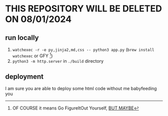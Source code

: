 
# THIS REPOSITORY WILL BE DELETED ON 08/01/2024

## run locally
1. `watchexec -r -e py,jinja2,md,css -- python3 app.py` (`brew install watchexec` or GFY [^1])
2. `python3 -m http.server` in `./build` directory

## deployment
I am sure you are able to deploy some html code without me babyfeeding you

[^1]: OF COURSE it means Go FigureItOut Yourself, [BUT MAYBE](https://www.urbandictionary.com/define.php?term=GFY)
